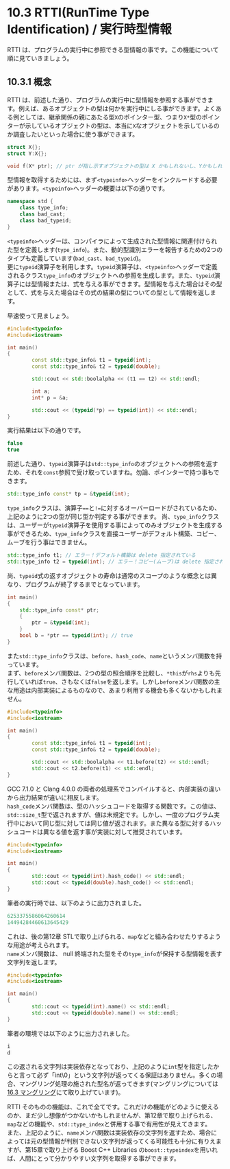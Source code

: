 # 10.3 RTTI(RunTime Type Identification)  / 実行時型情報

RTTI は、プログラムの実行中に参照できる型情報の事です。この機能について順に見ていきましょう。

## 10.3.1 概念
RTTI は、前述した通り、プログラムの実行中に型情報を参照する事ができます。例えば、あるオブジェクトの型は何かを実行中にしる事ができます。よくある例としては、継承関係の親にあたる型`X`のポインター型、つまり`X*`型のポインターが示しているオブジェクトの型は、本当に`X`なオブジェクトを示しているのか調査したいといった場合に使う事ができます。
```cpp
struct X{};
struct Y:X{};

void f(X* ptr); // ptr が指し示すオブジェクトの型は X かもしれないし、Yかもしれない
```
型情報を取得するためには、まず`<typeinfo>`ヘッダーをインクルードする必要があります。`<typeinfo>`ヘッダーの概要は以下の通りです。
```cpp
namespace std {
    class type_info;
    class bad_cast;
    class bad_typeid;
}
```
`<typeinfo>`ヘッダーは、コンパイラによって生成された型情報に関連付けられた型を定義します(`type_info`)。また、動的型識別エラーを報告するための2つのタイプも定義しています(`bad_cast`、`bad_typeid`)。<br>
更に`typeid`演算子を利用します。`typeid`演算子は、`<typeinfo>`ヘッダーで定義されるクラス`type_info`のオブジェクトへの参照を生成します。また、`typeid`演算子には型情報または、式を与える事ができます。型情報を与えた場合はその型として、式を与えた場合はその式の結果の型についての型として情報を返します。

早速使って見ましょう。
```cpp
#include<typeinfo>
#include<iostream>

int main()
{
        const std::type_info& t1 = typeid(int);
        const std::type_info& t2 = typeid(double);

        std::cout << std::boolalpha << (t1 == t2) << std::endl;

        int a;
        int* p = &a;

        std::cout << (typeid(*p) == typeid(int)) << std::endl;
}
```
実行結果は以下の通りです。
```cpp
false
true
```
前述した通り、`typeid`演算子は`std::type_info`のオブジェクトへの参照を返すため、それを`const`参照で受け取っていますね。勿論、ポインターで持つ事もできます。
```cpp
std::type_info const* tp = &typeid(int);
```
`type_info`クラスは、演算子`==`と`!=`に対するオーバーロードがされているため、上記のように2つの型が同じ型か判定する事ができます。
尚、`type_info`クラスは、ユーザーが`typeid`演算子を使用する事によってのみオブジェクトを生成する事ができるため、`type_info`クラスを直接ユーザーがデフォルト構築、コピー、ムーブを行う事はできません。
```cpp
std::type_info t1; // エラー！デフォルト構築は delete 指定されている
std::type_info t2 = typeid(int); // エラー！コピー(ムーブ)は delete 指定されている
```
尚、`typeid`式の返すオブジェクトの寿命は通常のスコープのような概念とは異なり、プログラムが終了するまでとなっています。
```cpp
int main()
{
    std::type_info const* ptr;
    {
        ptr = &typeid(int);
    }
    bool b = *ptr == typeid(int); // true
}
```
また`std::type_info`クラスは、`before`、`hash_code`、`name`というメンバ関数を持っています。<br>
まず、`before`メンバ関数は、2つの型の照合順序を比較し、`*this`が`rhs`よりも先行していれば`true`、さもなくば`false`を返します。しかし`before`メンバ関数の主な用途は内部実装によるものなので、あまり利用する機会も多くないかもしれません。
```cpp
#include<typeinfo>
#include<iostream>

int main()
{
        const std::type_info& t1 = typeid(int);
        const std::type_info& t2 = typeid(double);

        std::cout << std::boolalpha << t1.before(t2) << std::endl;
        std::cout << t2.before(t1) << std::endl;
}
```
GCC 7.1.0 と Clang 4.0.0 の両者の処理系でコンパイルすると、内部実装の違いから出力結果が違いに相反します。
<br>`hash_code`メンバ関数は、型のハッシュコードを取得する関数です。この値は、`std::size_t`型で返されますが、値は末規定です。しかし、一度のプログラム実行中において同じ型に対しては同じ値が返されます。また異なる型に対するハッシュコードは異なる値を返す事が実装に対して推奨されています。
```cpp
#include<typeinfo>
#include<iostream>

int main()
{
        std::cout << typeid(int).hash_code() << std::endl;
        std::cout << typeid(double).hash_code() << std::endl;
}
```
筆者の実行時では、以下のように出力されました。
```cpp
6253375586064260614
14494284460613645429
```
これは、後の第12章 STLで取り上げられる、`map`などと組み合わせたりするような用途が考えられます。<br>
`name`メンバ関数は、 null 終端された型をその`type_info`が保持する型情報を表す文字列を返します。
```cpp
#include<typeinfo>
#include<iostream>

int main()
{
        std::cout << typeid(int).name() << std::endl;
        std::cout << typeid(double).name() << std::endl;
}
```
筆者の環境では以下のように出力されました。
```cpp
i
d
```
この返される文字列は実装依存となっており、上記のように`int`型を指定したからと言って必ず「int\0」という文字列が返ってくる保証はありません。多くの場合、マングリング処理の施された型名が返ってきます(マングリングについては[16.3 マングリング](Chap16/163-マングリング.md)にて取り上げています)。

RTTI そのものの機能は、これで全てです。これだけの機能がどのように使えるのか、まだ少し想像がつかないかもしれませんが、第12章で取り上げられる、`map`などの機能や、`std::type_index`と併用する事で有用性が見えてきます。<br>
また、上記のように、`name`メンバ関数は実装依存の文字列を返すため、場合によっては元の型情報が判別できない文字列が返ってくる可能性も十分に有りえますが、第15章で取り上げる Boost C++ Libraries の`boost::typeindex`を用いれば、人間にとって分かりやすい文字列を取得する事ができます。
